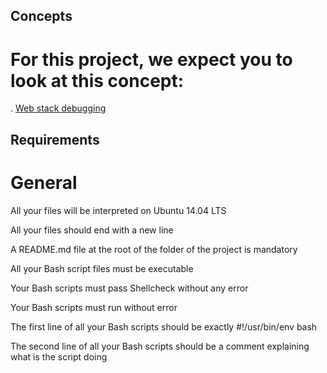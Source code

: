 ## Concepts

# For this project, we expect you to look at this concept:

. <a href="https://intranet.alxswe.com/concepts/68">Web stack debugging</a>

## Requirements

# General

All your files will be interpreted on Ubuntu 14.04 LTS

All your files should end with a new line

A README.md file at the root of the folder of the project is mandatory

All your Bash script files must be executable

Your Bash scripts must pass Shellcheck without any error

Your Bash scripts must run without error

The first line of all your Bash scripts should be exactly #!/usr/bin/env bash

The second line of all your Bash scripts should be a comment explaining what is the script doing

